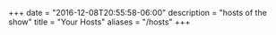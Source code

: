 +++
date = "2016-12-08T20:55:58-06:00"
description = "hosts of the show"
title = "Your Hosts"
aliases = "/hosts"
+++
